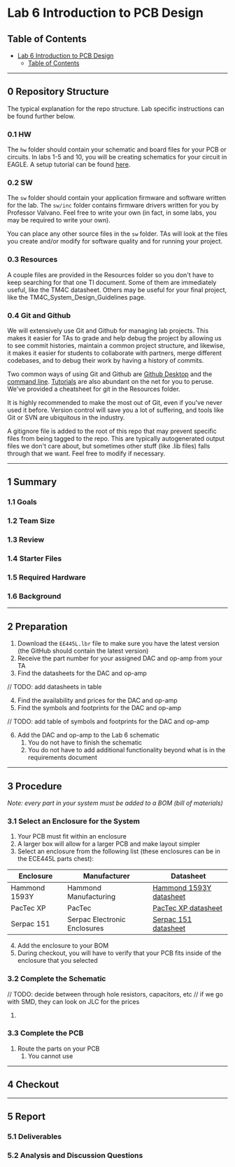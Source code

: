 # Lab 6 Introduction to PCB Design

## Table of Contents
- [Lab 6 Introduction to PCB Design](#lab-6-introduction-to-pcb-design)
  - [Table of Contents](#table-of-contents)

---

## 0 Repository Structure

The typical explanation for the repo structure. Lab specific instructions can be
found further below.

### 0.1 HW

The `hw` folder should contain your schematic and board files for your PCB or
circuits. In labs 1-5 and 10, you will be creating schematics for your circuit
in EAGLE. A setup tutorial can be found
[here](https://www.shawnvictor.net/autodesk-eagle.html).

### 0.2 SW

The `sw` folder should contain your application firmware and software written
for the lab. The `sw/inc` folder contains firmware drivers written for you by
Professor Valvano. Feel free to write your own (in fact, in some labs, you may
be required to write your own).

You can place any other source files in the `sw` folder. TAs will look at the
files you create and/or modify for software quality and for running your
project.

### 0.3 Resources

A couple files are provided in the Resources folder so you don't have to keep
searching for that one TI document. Some of them are immediately useful, like
the TM4C datasheet. Others may be useful for your final project, like the
TM4C_System_Design_Guidelines page.

### 0.4 Git and Github

We will extensively use Git and Github for managing lab projects. This makes it
easier for TAs to grade and help debug the project by allowing us to see commit
histories, maintain a common project structure, and likewise, it makes it easier
for students to collaborate with partners, merge different codebases, and to
debug their work by having a history of commits.

Two common ways of using Git and Github are [Github Desktop](https://desktop.github.com/) and the [command line](https://git-scm.com/downloads).
[Tutorials](https://dev.to/mollynem/git-github--workflow-fundamentals-5496) are also abundant on the net for you to peruse. We've provided a cheatsheet for git
in the Resources folder.

It is highly recommended to make the most out of Git, even if you've never used
it before. Version control will save you a lot of suffering, and tools like Git
or SVN are ubiquitous in the industry.

A gitignore file is added to the root of this repo that may prevent specific
files from being tagged to the repo. This are typically autogenerated output
files we don't care about, but sometimes other stuff (like .lib files) falls
through that we want. Feel free to modify if necessary.

---

## 1 Summary

### 1.1 Goals

### 1.2 Team Size

### 1.3 Review

### 1.4 Starter Files

### 1.5 Required Hardware

### 1.6 Background

---

## 2 Preparation
1. Download the `EE445L.lbr` file to make sure you have the latest version (the GitHub should contain the latest version)
2. Receive the part number for your assigned DAC and op-amp from your TA
3. Find the datasheets for the DAC and op-amp

// TODO: add datasheets in table

4. Find the availability and prices for the DAC and op-amp
5. Find the symbols and footprints for the DAC and op-amp

// TODO: add table of symbols and footprints for the DAC and op-amp

6. Add the DAC and op-amp to the Lab 6 schematic
   1. You do not have to finish the schematic
   2. You do not have to add additional functionality beyond what is in the requirements document

---

## 3 Procedure

*Note: every part in your system must be added to a BOM (bill of materials)*

### 3.1 Select an Enclosure for the System

1. Your PCB must fit within an enclosure
2. A larger box will allow for a larger PCB and make layout simpler
3. Select an enclosure from the following list (these enclosures can be in the ECE445L parts chest):

| Enclosure     | Manufacturer                  | Datasheet                                                                             |
|-----------    |-------------------------------|---------------------------------------------------------------------------------------|
| Hammond 1593Y | Hammond Manufacturing         | [Hammond 1593Y datasheet](resources/enclosure_datasheets/hammond-1593Y_datasheet.pdf) |
| PacTec XP     | PacTec                        | [PacTec XP datasheet](resources/enclosure_datasheets/pactec-XP_datasheet.pdf)         |
| Serpac 151    | Serpac Electronic Enclosures  | [Serpac 151 datasheet](resources/enclosure_datasheets/serpac-151_datasheet.pdf)       |

4. Add the enclosure to your BOM
5. During checkout, you will have to verify that your PCB fits inside of the enclosure that you selected
   
### 3.2 Complete the Schematic

// TODO: decide between through hole resistors, capacitors, etc
// if we go with SMD, they can look on JLC for the prices

1. 

### 3.3 Complete the PCB

1. Route the parts on your PCB 
   1. You cannot use 


---

## 4 Checkout

---

## 5 Report

### 5.1 Deliverables

### 5.2 Analysis and Discussion Questions

